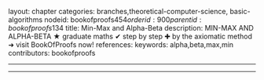 layout: chapter
categories: branches,theoretical-computer-science, basic-algorithms
nodeid: bookofproofs$454
orderid: 900
parentid: bookofproofs$134
title: Min-Max and Alpha-Beta
description: MIN-MAX AND ALPHA-BETA &#9733; graduate maths &#10004; step by step &#10010; by the axiomatic method &#10140; visit BookOfProofs now!
references: 
keywords: alpha,beta,max,min
contributors: bookofproofs

---


---


